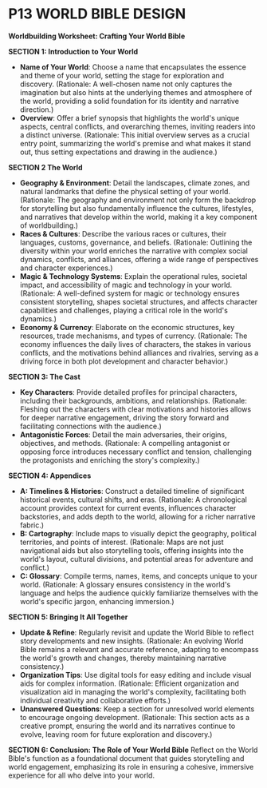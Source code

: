 
# P13 WORLD BIBLE DESIGN

**Worldbuilding Worksheet: Crafting Your World Bible**

**SECTION 1: Introduction to Your World**
- **Name of Your World**: Choose a name that encapsulates the essence and theme of your world, setting the stage for exploration and discovery. (Rationale: A well-chosen name not only captures the imagination but also hints at the underlying themes and atmosphere of the world, providing a solid foundation for its identity and narrative direction.)
- **Overview**: Offer a brief synopsis that highlights the world's unique aspects, central conflicts, and overarching themes, inviting readers into a distinct universe. (Rationale: This initial overview serves as a crucial entry point, summarizing the world's premise and what makes it stand out, thus setting expectations and drawing in the audience.)

**SECTION 2 The World**
- **Geography & Environment**: Detail the landscapes, climate zones, and natural landmarks that define the physical setting of your world. (Rationale: The geography and environment not only form the backdrop for storytelling but also fundamentally influence the cultures, lifestyles, and narratives that develop within the world, making it a key component of worldbuilding.)
- **Races & Cultures**: Describe the various races or cultures, their languages, customs, governance, and beliefs. (Rationale: Outlining the diversity within your world enriches the narrative with complex social dynamics, conflicts, and alliances, offering a wide range of perspectives and character experiences.)
- **Magic & Technology Systems**: Explain the operational rules, societal impact, and accessibility of magic and technology in your world. (Rationale: A well-defined system for magic or technology ensures consistent storytelling, shapes societal structures, and affects character capabilities and challenges, playing a critical role in the world's dynamics.)
- **Economy & Currency**: Elaborate on the economic structures, key resources, trade mechanisms, and types of currency. (Rationale: The economy influences the daily lives of characters, the stakes in various conflicts, and the motivations behind alliances and rivalries, serving as a driving force in both plot development and character behavior.)

**SECTION 3: The Cast**
- **Key Characters**: Provide detailed profiles for principal characters, including their backgrounds, ambitions, and relationships. (Rationale: Fleshing out the characters with clear motivations and histories allows for deeper narrative engagement, driving the story forward and facilitating connections with the audience.)
- **Antagonistic Forces**: Detail the main adversaries, their origins, objectives, and methods. (Rationale: A compelling antagonist or opposing force introduces necessary conflict and tension, challenging the protagonists and enriching the story's complexity.)

**SECTION 4: Appendices**
- **A: Timelines & Histories**: Construct a detailed timeline of significant historical events, cultural shifts, and eras. (Rationale: A chronological account provides context for current events, influences character backstories, and adds depth to the world, allowing for a richer narrative fabric.)
- **B: Cartography**: Include maps to visually depict the geography, political territories, and points of interest. (Rationale: Maps are not just navigational aids but also storytelling tools, offering insights into the world's layout, cultural divisions, and potential areas for adventure and conflict.)
- **C: Glossary**: Compile terms, names, items, and concepts unique to your world. (Rationale: A glossary ensures consistency in the world's language and helps the audience quickly familiarize themselves with the world's specific jargon, enhancing immersion.)

**SECTION 5: Bringing It All Together**
- **Update & Refine**: Regularly revisit and update the World Bible to reflect story developments and new insights. (Rationale: An evolving World Bible remains a relevant and accurate reference, adapting to encompass the world's growth and changes, thereby maintaining narrative consistency.)
- **Organization Tips**: Use digital tools for easy editing and include visual aids for complex information. (Rationale: Efficient organization and visualization aid in managing the world's complexity, facilitating both individual creativity and collaborative efforts.)
- **Unanswered Questions**: Keep a section for unresolved world elements to encourage ongoing development. (Rationale: This section acts as a creative prompt, ensuring the world and its narratives continue to evolve, leaving room for future exploration and discovery.)

**SECTION 6: Conclusion: The Role of Your World Bible**
Reflect on the World Bible's function as a foundational document that guides storytelling and world engagement, emphasizing its role in ensuring a cohesive, immersive experience for all who delve into your world.